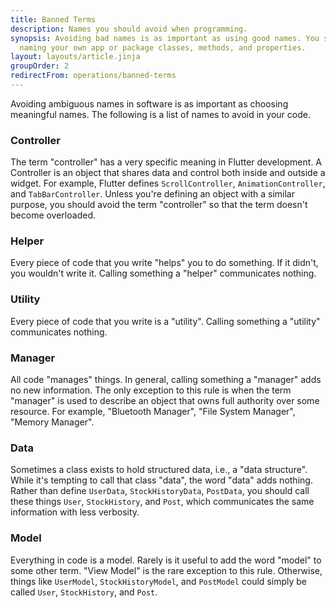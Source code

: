 ```yaml
---
title: Banned Terms
description: Names you should avoid when programming.
synopsis: Avoiding bad names is as important as using good names. You should avoid these terms when 
  naming your own app or package classes, methods, and properties.
layout: layouts/article.jinja
groupOrder: 2
redirectFrom: operations/banned-terms
---
```

Avoiding ambiguous names in software is as important as choosing meaningful names. The following
is a list of names to avoid in your code.

### Controller 
The term "controller" has a very specific meaning in Flutter development. A
Controller is an object that shares data and control both inside and outside a widget. For example,
Flutter defines `ScrollController`, `AnimationController`, and `TabBarController`. Unless you're
defining an object with a similar purpose, you should avoid the term "controller" so that the term
doesn't become overloaded.

### Helper 
Every piece of code that you write "helps" you to do something. If it didn't, you wouldn't
write it. Calling something a "helper" communicates nothing.

### Utility 
Every piece of code that you write is a "utility". Calling something a "utility"
communicates nothing.

### Manager
All code "manages" things. In general, calling something a "manager" adds no new
information. The only exception to this rule is when the term "manager" is used to describe an
object that owns full authority over some resource. For example, "Bluetooth Manager", "File
System Manager", "Memory Manager".

### Data 
Sometimes a class exists to hold structured data, i.e., a "data structure". While it's
tempting to call that class "data", the word "data" adds nothing. Rather than define `UserData`,
`StockHistoryData`, `PostData`, you should call these things `User`, `StockHistory`, and `Post`,
which communicates the same information with less verbosity.

### Model
Everything in code is a model. Rarely is it useful to add the word "model" to some
other term. "View Model" is the rare exception to this rule. Otherwise, things like `UserModel`,
`StockHistoryModel`, and `PostModel` could simply be called `User`, `StockHistory`, and `Post`.

